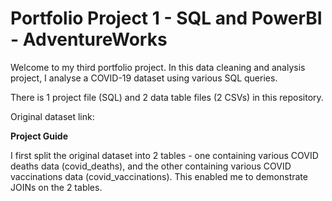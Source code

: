 # Portfolio Project 1 - SQL and PowerBI - AdventureWorks

Welcome to my third portfolio project. In this data cleaning and analysis project, I analyse a COVID-19 dataset using various SQL queries.

There is 1 project file (SQL) and 2 data table files (2 CSVs) in this repository.

Original dataset link: 

**Project Guide**

I first split the original dataset into 2 tables - one containing various COVID deaths data (covid_deaths), and the other containing various COVID vaccinations data (covid_vaccinations). This enabled me to demonstrate JOINs on the 2 tables.

